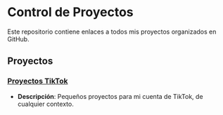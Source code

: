 # Control de Proyectos

Este repositorio contiene enlaces a todos mis proyectos organizados en GitHub.

## Proyectos 

### [Proyectos TikTok](https://github.com/Culqui10/mi-portafolio.git)
- **Descripción**: Pequeños proyectos para mi cuenta de TikTok, de cualquier contexto.

